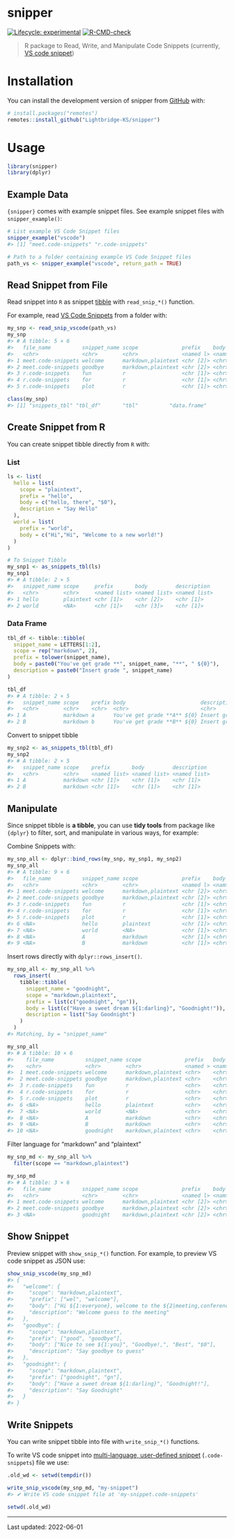 
<!-- README.md is generated from README.Rmd. Please edit that file -->

# snipper

<!-- badges: start -->

[![Lifecycle:
experimental](https://img.shields.io/badge/lifecycle-experimental-orange.svg)](https://lifecycle.r-lib.org/articles/stages.html#experimental)
[![R-CMD-check](https://github.com/Lightbridge-KS/snipper/workflows/R-CMD-check/badge.svg)](https://github.com/Lightbridge-KS/snipper/actions)
<!-- badges: end -->

> R package to Read, Write, and Manipulate Code Snippets (currently, [VS
> code
> snippet](https://code.visualstudio.com/docs/editor/userdefinedsnippets#_snippet-scope))

# Installation

You can install the development version of snipper from
[GitHub](https://github.com/) with:

``` r
# install.packages("remotes")
remotes::install_github("Lightbridge-KS/snipper")
```

# Usage

``` r
library(snipper)
library(dplyr)
```

## Example Data

`{snipper}` comes with example snippet files. See example snippet files
with `snipper_example()`:

``` r
# List example VS Code Snippet files
snipper_example("vscode")
#> [1] "meet.code-snippets" "r.code-snippets"

# Path to a folder containing example VS Code Snippet files
path_vs <- snipper_example("vscode", return_path = TRUE)
```

## Read Snippet from File

Read snippet into `R` as snippet [tibble](https://tibble.tidyverse.org)
with `read_snip_*()` function.

For example, read [VS Code
Snippets](https://code.visualstudio.com/docs/editor/userdefinedsnippets)
from a folder with:

``` r
my_snp <- read_snip_vscode(path_vs)
my_snp
#> # A tibble: 5 × 6
#>   file_name          snippet_name scope              prefix    body  description
#>   <chr>              <chr>        <chr>              <named l> <nam> <named lis>
#> 1 meet.code-snippets welcome      markdown,plaintext <chr [2]> <chr> <chr [1]>  
#> 2 meet.code-snippets goodbye      markdown,plaintext <chr [2]> <chr> <chr [1]>  
#> 3 r.code-snippets    fun          r                  <chr [1]> <chr> <chr [1]>  
#> 4 r.code-snippets    for          r                  <chr [1]> <chr> <chr [1]>  
#> 5 r.code-snippets    plot         r                  <chr [1]> <chr> <chr [1]>
```

``` r
class(my_snp)
#> [1] "snippets_tbl" "tbl_df"       "tbl"          "data.frame"
```

## Create Snippet from R

You can create snippet tibble directly from `R` with:

### List

``` r
ls <- list(
  hello = list(
    scope = "plaintext",
    prefix = "hello",
    body = c("hello, there", "$0"),
    description = "Say Hello"
  ),
  world = list(
    prefix = "world",
    body = c("Hi","Hi", "Welcome to a new world!")
  )
) 

# To Snippet Tibble
my_snp1 <- as_snippets_tbl(ls)
my_snp1
#> # A tibble: 2 × 5
#>   snippet_name scope     prefix       body         description 
#>   <chr>        <chr>     <named list> <named list> <named list>
#> 1 hello        plaintext <chr [1]>    <chr [2]>    <chr [1]>   
#> 2 world        <NA>      <chr [1]>    <chr [3]>    <chr [1]>
```

### Data Frame

``` r
tbl_df <- tibble::tibble(
  snippet_name = LETTERS[1:2],
  scope = rep("markdown", 2),
  prefix = tolower(snippet_name),
  body = paste0("You've get grade **", snippet_name, "**", " ${0}"),
  description = paste0("Insert grade ", snippet_name)
)

tbl_df
#> # A tibble: 2 × 5
#>   snippet_name scope    prefix body                        description   
#>   <chr>        <chr>    <chr>  <chr>                       <chr>         
#> 1 A            markdown a      You've get grade **A** ${0} Insert grade A
#> 2 B            markdown b      You've get grade **B** ${0} Insert grade B
```

Convert to snippet tibble

``` r
my_snp2 <- as_snippets_tbl(tbl_df)
my_snp2
#> # A tibble: 2 × 5
#>   snippet_name scope    prefix       body         description 
#>   <chr>        <chr>    <named list> <named list> <named list>
#> 1 A            markdown <chr [1]>    <chr [1]>    <chr [1]>   
#> 2 B            markdown <chr [1]>    <chr [1]>    <chr [1]>
```

## Manipulate

Since snippet tibble is **a tibble**, you can use **tidy tools** from
package like `{dplyr}` to filter, sort, and manipulate in various ways,
for example:

Combine Snippets with:

``` r
my_snp_all <- dplyr::bind_rows(my_snp, my_snp1, my_snp2) 
my_snp_all
#> # A tibble: 9 × 6
#>   file_name          snippet_name scope              prefix    body  description
#>   <chr>              <chr>        <chr>              <named l> <nam> <named lis>
#> 1 meet.code-snippets welcome      markdown,plaintext <chr [2]> <chr> <chr [1]>  
#> 2 meet.code-snippets goodbye      markdown,plaintext <chr [2]> <chr> <chr [1]>  
#> 3 r.code-snippets    fun          r                  <chr [1]> <chr> <chr [1]>  
#> 4 r.code-snippets    for          r                  <chr [1]> <chr> <chr [1]>  
#> 5 r.code-snippets    plot         r                  <chr [1]> <chr> <chr [1]>  
#> 6 <NA>               hello        plaintext          <chr [1]> <chr> <chr [1]>  
#> 7 <NA>               world        <NA>               <chr [1]> <chr> <chr [1]>  
#> 8 <NA>               A            markdown           <chr [1]> <chr> <chr [1]>  
#> 9 <NA>               B            markdown           <chr [1]> <chr> <chr [1]>
```

Insert rows directly with `dplyr::rows_insert()`.

``` r
my_snp_all <- my_snp_all %>% 
  rows_insert(
    tibble::tibble(
      snippet_name = "goodnight",
      scope = "markdown,plaintext",
      prefix = list(c("goodnight", "gn")),
      body = list(c("Have a sweet dream ${1:darling}", "Goodnight!")),
      description = list("Say Goodnight")
    )
  ) 
#> Matching, by = "snippet_name"

my_snp_all
#> # A tibble: 10 × 6
#>    file_name          snippet_name scope              prefix   body  description
#>    <chr>              <chr>        <chr>              <named > <nam> <named lis>
#>  1 meet.code-snippets welcome      markdown,plaintext <chr>    <chr> <chr [1]>  
#>  2 meet.code-snippets goodbye      markdown,plaintext <chr>    <chr> <chr [1]>  
#>  3 r.code-snippets    fun          r                  <chr>    <chr> <chr [1]>  
#>  4 r.code-snippets    for          r                  <chr>    <chr> <chr [1]>  
#>  5 r.code-snippets    plot         r                  <chr>    <chr> <chr [1]>  
#>  6 <NA>               hello        plaintext          <chr>    <chr> <chr [1]>  
#>  7 <NA>               world        <NA>               <chr>    <chr> <chr [1]>  
#>  8 <NA>               A            markdown           <chr>    <chr> <chr [1]>  
#>  9 <NA>               B            markdown           <chr>    <chr> <chr [1]>  
#> 10 <NA>               goodnight    markdown,plaintext <chr>    <chr> <chr [1]>
```

Filter language for “markdown” and “plaintext”

``` r
my_snp_md <- my_snp_all %>% 
  filter(scope == "markdown,plaintext")

my_snp_md
#> # A tibble: 3 × 6
#>   file_name          snippet_name scope              prefix    body  description
#>   <chr>              <chr>        <chr>              <named l> <nam> <named lis>
#> 1 meet.code-snippets welcome      markdown,plaintext <chr [2]> <chr> <chr [1]>  
#> 2 meet.code-snippets goodbye      markdown,plaintext <chr [2]> <chr> <chr [1]>  
#> 3 <NA>               goodnight    markdown,plaintext <chr [2]> <chr> <chr [1]>
```

## Show Snippet

Preview snippet with `show_snip_*()` function. For example, to preview
VS code snippet as JSON use:

``` r
show_snip_vscode(my_snp_md)
#> {
#>   "welcome": {
#>     "scope": "markdown,plaintext",
#>     "prefix": ["wel", "welcome"],
#>     "body": ["Hi ${1:everyone}, welcome to the ${2|meeting,conference|}.", "$0"],
#>     "description": "Welcome guess to the meeting"
#>   },
#>   "goodbye": {
#>     "scope": "markdown,plaintext",
#>     "prefix": ["good", "goodbye"],
#>     "body": ["Nice to see ${1:you}", "Goodbye!,", "Best", "$0"],
#>     "description": "Say goodbye to guess"
#>   },
#>   "goodnight": {
#>     "scope": "markdown,plaintext",
#>     "prefix": ["goodnight", "gn"],
#>     "body": ["Have a sweet dream ${1:darling}", "Goodnight!"],
#>     "description": "Say Goodnight"
#>   }
#> }
```

## Write Snippets

You can write snippet tibble into file with `write_snip_*()` functions.

To write VS code snippet into [multi-language, user-defined
snippet](https://code.visualstudio.com/docs/editor/userdefinedsnippets#_snippet-scope)
(`.code-snippets`) file we use:

``` r
.old_wd <- setwd(tempdir())

write_snip_vscode(my_snp_md, "my-snippet")
#> ✔ Write VS code snippet file at 'my-snippet.code-snippets'

setwd(.old_wd)
```

------------------------------------------------------------------------

Last updated: 2022-06-01
